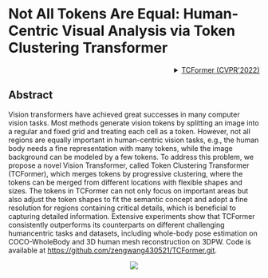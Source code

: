 # Not All Tokens Are Equal: Human-Centric Visual Analysis via Token Clustering Transformer

<!-- [ALGORITHM] -->

<details>
<summary align="right"><a href="https://openaccess.thecvf.com/content/CVPR2022/html/Zeng_Not_All_Tokens_Are_Equal_Human-Centric_Visual_Analysis_via_Token_CVPR_2022_paper.html">TCFormer (CVPR'2022)</a></summary>

```bibtex
@inproceedings{zeng2022not,
  title={Not All Tokens Are Equal: Human-centric Visual Analysis via Token Clustering Transformer},
  author={Zeng, Wang and Jin, Sheng and Liu, Wentao and Qian, Chen and Luo, Ping and Ouyang, Wanli and Wang, Xiaogang},
  booktitle={Proceedings of the IEEE/CVF Conference on Computer Vision and Pattern Recognition},
  pages={11101--11111},
  year={2022}
}
```

</details>

## Abstract

<!-- [ABSTRACT] -->

Vision transformers have achieved great successes in
many computer vision tasks. Most methods generate
vision tokens by splitting an image into a regular
and fixed grid and treating each cell as a token.
However, not all regions are equally important in
human-centric vision tasks, e.g., the human body
needs a fine representation with many tokens, while
the image background can be modeled by a few tokens.
To address this problem, we propose a novel Vision
Transformer, called Token Clustering Transformer
(TCFormer), which merges tokens by progressive
clustering, where the tokens can be merged from
different locations with flexible shapes and sizes.
The tokens in TCFormer can not only focus on important
areas but also adjust the token shapes to fit the
semantic concept and adopt a fine resolution for
regions containing critical details, which is
beneficial to capturing detailed information.
Extensive experiments show that TCFormer consistently
outperforms its counterparts on different challenging
humancentric tasks and datasets, including whole-body
pose estimation on COCO-WholeBody and 3D human mesh
reconstruction on 3DPW. Code is available at
https://github.com/zengwang430521/TCFormer.git.

<!-- [IMAGE] -->

<div align=center>
<img src="https://user-images.githubusercontent.com/28900607/175868010-b408e0dc-768c-4fb9-9095-5874fcb42d7f.png">
</div>
